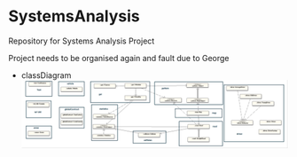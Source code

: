 # SystemsAnalysis
Repository for Systems Analysis Project

Project needs to be organised again and fault due to George
+ classDiagram 
 ![classDiagram](/classDiagram.png)
